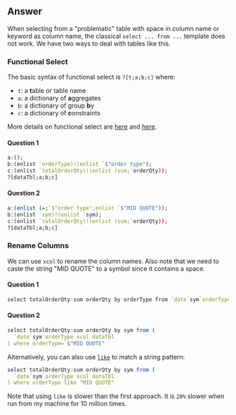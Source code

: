 ## Answer
When selecting from a "problematic" table with space in column name or keyword as column name, the classical ``select ... from ...`` template does not work. We have two ways to deal with tables like this.

### Functional Select
The basic syntax of functional select is ``?[t;a;b;c]`` where:

- ``t``: a **t**able or table name
- ``a``: a dictionary of **a**ggregates
- ``b``: a dictionary of group **b**y
- ``c``: a dictionary of **c**onstraints

More details on functional select are [here][functional_forms] and [here][functional_sql].

#### Question 1
```q
a:();
b:(enlist `orderType)!(enlist `$"order type");
c:(enlist `totalOrderQty)!(enlist (sum;`orderQty));
?[dataTbl;a;b;c]
```

#### Question 2
```q
a:(enlist (=;`$"order type";enlist `$"MID QUOTE"));
b:(enlist `sym)!(enlist `sym);
c:(enlist `totalOrderQty)!(enlist (sum;`orderQty));
?[dataTbl;a;b;c]
```

### Rename Columns
We can use ``xcol`` to rename the column names. Also note that we need to caste the string "MID QUOTE" to a symbol since it contains a space.

#### Question 1
```q
select totalOrderQty:sum orderQty by orderType from `date`sym`orderType xcol dataTbl
```

#### Question 2
```q
select totalOrderQty:sum orderQty by sym from (
  `date`sym`orderType xcol dataTbl
) where orderType=`$"MID QUOTE"
```

Alternatively, you can also use [``like``][like] to match a string pattern:
```q
select totalOrderQty:sum orderQty by sym from (
  `date`sym`orderType xcol dataTbl
) where orderType like "MID QUOTE"
```
Note that using ``like`` is slower than the first approach. It is ``20%`` slower when run from my machine for 10 million times.

[functional_forms]: https://code.kx.com/q4m3/9_Queries_q-sql/#912-functional-forms
[functional_sql]: https://code.kx.com/q/basics/funsql/
[like]: https://code.kx.com/q/ref/like/
